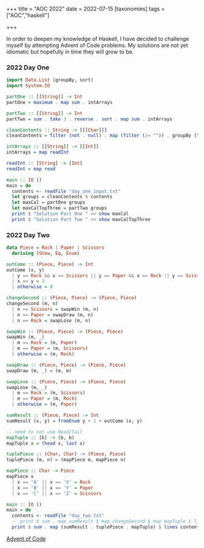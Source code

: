 +++
title = "AOC 2022"
date = 2022-07-15
[taxonomies]
tags = ["AOC","haskell"]

+++

In order to deepen my knowledge of Haskell, I have decided to challenge myself by attempting Advent of Code problems. My solutions are not yet idiomatic but hopefully in time they will grow to be.

### 2022 Day One


```haskell
import Data.List (groupBy, sort)
import System.IO

partOne :: [[String]] -> Int
partOne = maximum . map sum . intArrays

partTwo :: [[String]] -> Int
partTwo = sum . take 3 . reverse . sort . map sum . intArrays

cleanContents :: String -> [[[Char]]]
cleanContents = filter (not . null) . map (filter (/= "")) . groupBy (\x y -> x /= "" && y /= "") . lines

intArrays :: [[String]] -> [[Int]]
intArrays = map readInt

readInt :: [String] -> [Int]
readInt = map read

main :: IO ()
main = do
  contents <- readFile "day_one_input.txt"
  let groups = cleanContents $ contents
  let maxCal = partOne groups
  let maxCalTopThree = partTwo groups
  print $ "Solution Part One " <> show maxCal
  print $ "Solution Part Two " <> show maxCalTopThree
```

### 2022 Day Two

```haskell
data Piece = Rock | Paper | Scissors
  deriving (Show, Eq, Enum)

outCome :: (Piece, Piece) -> Int
outCome (x, y)
  | y == Rock && x == Scissors || y == Paper && x == Rock || y == Scissors && x == Paper = 6
  | x == y = 3
  | otherwise = 0

changeSecond :: (Piece, Piece) -> (Piece, Piece)
changeSecond (m, n)
  | n == Scissors = swapWin (m, n)
  | n == Paper = swapDraw (m, n)
  | n == Rock = swapLose (m, n)

swapWin :: (Piece, Piece) -> (Piece, Piece)
swapWin (m, _)
  | m == Rock = (m, Paper)
  | m == Paper = (m, Scissors)
  | otherwise = (m, Rock)

swapDraw :: (Piece, Piece) -> (Piece, Piece)
swapDraw (m, _) = (m, m)

swapLose :: (Piece, Piece) -> (Piece, Piece)
swapLose (m, _)
  | m == Rock = (m, Scissors)
  | m == Paper = (m, Rock)
  | otherwise = (m, Paper)

sumResult :: (Piece, Piece) -> Int
sumResult (x, y) = fromEnum y + 1 + outCome (x, y)

-- need to not use Head/Tail
mapTuple :: [b] -> (b, b)
mapTuple x = (head x, last x)

tuplePiece :: (Char, Char) -> (Piece, Piece)
tuplePiece (m, n) = (mapPiece m, mapPiece n)

mapPiece :: Char -> Piece
mapPiece x
  | x == 'A' || x == 'X' = Rock
  | x == 'B' || x == 'Y' = Paper
  | x == 'C' || x == 'Z' = Scissors

main :: IO ()
main = do
  contents <- readFile "day_two.txt"
  -- print $ sum . map sumResult $ map changeSecond $ map mapTuple $ lines contents
  print $ sum . map (sumResult . tuplePiece . mapTuple) $ lines contents
```

[Advent of Code](https://adventofcode.com/)
